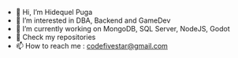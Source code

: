 - 👋 Hi, I’m Hidequel Puga
- 👀 I’m interested in DBA, Backend and GameDev
- 🌱 I’m currently working on MongoDB, SQL Server, NodeJS, Godot
- 💞️ Check my repositories
- 📫 How to reach me : codefivestar@gmail.com

<!---
codefivestar/codefivestar is a ✨ special ✨ repository because its `README.md` (this file) appears on your GitHub profile.
You can click the Preview link to take a look at your changes.
--->
